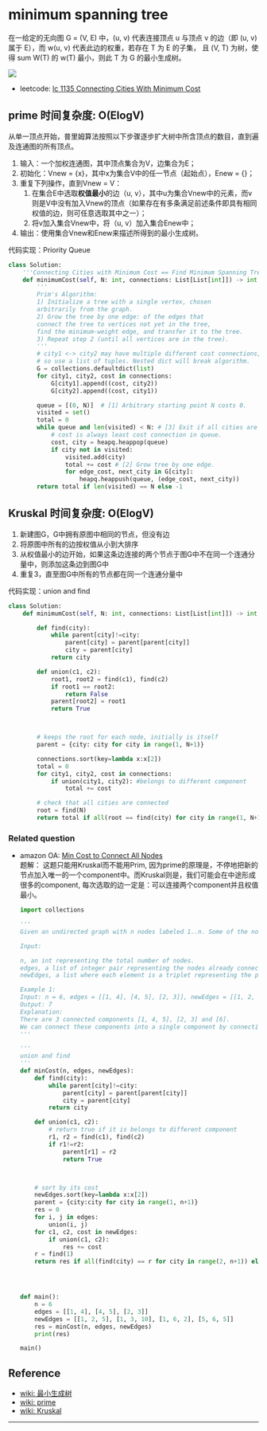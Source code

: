 # minimum spanning tree

在一给定的无向图 G = (V, E) 中，(u, v) 代表连接顶点 u 与顶点 v 的边（即 (u, v) 属于 E），而 w(u, v) 代表此边的权重，若存在 T 为 E 的子集， 且 (V, T) 为树，使得 sum W(T) 的 w(T) 最小，则此 T 为 G 的最小生成树。

![](https://zh.wikipedia.org/wiki/File:Minimum_spanning_tree.svg)

- leetcode: [lc 1135 Connecting Cities With Minimum Cost](https://leetcode.com/problems/connecting-cities-with-minimum-cost/)

## prime 时间复杂度: O(ElogV)
从单一顶点开始，普里姆算法按照以下步骤逐步扩大树中所含顶点的数目，直到遍及连通图的所有顶点。

1. 输入：一个加权连通图，其中顶点集合为V，边集合为E；
2. 初始化：Vnew = {x}，其中x为集合V中的任一节点（起始点），Enew = {}；
3. 重复下列操作，直到Vnew = V：
    1. 在集合E中选取**权值最小**的边（u, v），其中u为集合Vnew中的元素，而v则是V中没有加入Vnew的顶点（如果存在有多条满足前述条件即具有相同权值的边，则可任意选取其中之一）；
    2. 将v加入集合Vnew中，将（u, v）加入集合Enew中；
4. 输出：使用集合Vnew和Enew来描述所得到的最小生成树。

代码实现：Priority Queue
```python
class Solution:
    '''Connecting Cities with Minimum Cost == Find Minimum Spanning Tree'''
    def minimumCost(self, N: int, connections: List[List[int]]) -> int:
        '''
        Prim's Algorithm:
        1) Initialize a tree with a single vertex, chosen
        arbitrarily from the graph.
        2) Grow the tree by one edge: of the edges that
        connect the tree to vertices not yet in the tree,
        find the minimum-weight edge, and transfer it to the tree.
        3) Repeat step 2 (until all vertices are in the tree).
        '''
        # city1 <-> city2 may have multiple different cost connections,
        # so use a list of tuples. Nested dict will break algorithm.
        G = collections.defaultdict(list)
        for city1, city2, cost in connections:
            G[city1].append((cost, city2))
            G[city2].append((cost, city1))

        queue = [(0, N)]  # [1] Arbitrary starting point N costs 0.
        visited = set()
        total = 0
        while queue and len(visited) < N: # [3] Exit if all cities are visited.
            # cost is always least cost connection in queue.
            cost, city = heapq.heappop(queue)
            if city not in visited:
                visited.add(city)
                total += cost # [2] Grow tree by one edge.
                for edge_cost, next_city in G[city]:
                    heapq.heappush(queue, (edge_cost, next_city))
        return total if len(visited) == N else -1
```



## Kruskal 时间复杂度: O(ElogV)
1. 新建图G，G中拥有原图中相同的节点，但没有边
2. 将原图中所有的边按权值从小到大排序
3. 从权值最小的边开始，如果这条边连接的两个节点于图G中不在同一个连通分量中，则添加这条边到图G中
4. 重复3，直至图G中所有的节点都在同一个连通分量中

代码实现：union and find

```python
class Solution:
    def minimumCost(self, N: int, connections: List[List[int]]) -> int:

        def find(city):
            while parent[city]!=city:
                parent[city] = parent[parent[city]]
                city = parent[city]
            return city

        def union(c1, c2):
            root1, root2 = find(c1), find(c2)
            if root1 == root2:
                return False
            parent[root2] = root1
            return True



        # keeps the root for each node, initially is itself
        parent = {city: city for city in range(1, N+1)}

        connections.sort(key=lambda x:x[2])
        total = 0
        for city1, city2, cost in connections:
            if union(city1, city2): #belongs to different component
                total += cost

        # check that all cities are connected
        root = find(N)
        return total if all(root == find(city) for city in range(1, N+1)) else -1
```

### Related question
- amazon OA: [Min Cost to Connect All Nodes](https://leetcode.com/discuss/interview-question/356981)  
    题解： 这题只能用Kruskal而不能用Prim, 因为prime的原理是，不停地把新的节点加入唯一的一个component中。而Kruskal则是，我们可能会在中途形成很多的component, 每次选取的边一定是：可以连接两个component并且权值最小。
    ```python
    import collections

    '''
    Given an undirected graph with n nodes labeled 1..n. Some of the nodes are already connected. The i-th edge connects nodes edges[i][0] and edges[i][1] together. Your task is to augment this set of edges with additional edges to connect all the nodes. Find the minimum cost to add new edges between the nodes such that all the nodes are accessible from each other.

    Input:

    n, an int representing the total number of nodes.
    edges, a list of integer pair representing the nodes already connected by an edge.
    newEdges, a list where each element is a triplet representing the pair of nodes between which an edge can be added and the cost of addition, respectively (e.g. [1, 2, 5] means to add an edge between node 1 and 2, the cost would be 5).

    Example 1:
    Input: n = 6, edges = [[1, 4], [4, 5], [2, 3]], newEdges = [[1, 2, 5], [1, 3, 10], [1, 6, 2], [5, 6, 5]]
    Output: 7
    Explanation:
    There are 3 connected components [1, 4, 5], [2, 3] and [6].
    We can connect these components into a single component by connecting node 1 to node 2 and node 1 to node 6 at a minimum cost of 5 + 2 = 7.
    '''

    '''
    union and find
    '''
    def minCost(n, edges, newEdges):
        def find(city):
            while parent[city]!=city:
                parent[city] = parent[parent[city]]
                city = parent[city]
            return city

        def union(c1, c2):
            # return true if it is belongs to different component
            r1, r2 = find(c1), find(c2)
            if r1!=r2:
                parent[r1] = r2
                return True



        # sort by its cost
        newEdges.sort(key=lambda x:x[2])
        parent = {city:city for city in range(1, n+1)}
        res = 0
        for i, j in edges:
            union(i, j)
        for c1, c2, cost in newEdges:
            if union(c1, c2):
                res += cost
        r = find(1)
        return res if all(find(city) == r for city in range(2, n+1)) else -1




    def main():
        n = 6
        edges = [[1, 4], [4, 5], [2, 3]]
        newEdges = [[1, 2, 5], [1, 3, 10], [1, 6, 2], [5, 6, 5]]
        res = minCost(n, edges, newEdges)
        print(res)

    main()
    ```



## Reference
- [wiki: 最小生成树](https://zh.wikipedia.org/wiki/%E6%9C%80%E5%B0%8F%E7%94%9F%E6%88%90%E6%A0%91)
- [wiki: prime](https://zh.wikipedia.org/wiki/%E6%99%AE%E9%87%8C%E5%A7%86%E7%AE%97%E6%B3%95)
- [wiki: Kruskal](https://zh.wikipedia.org/wiki/%E5%85%8B%E9%B2%81%E6%96%AF%E5%85%8B%E5%B0%94%E6%BC%94%E7%AE%97%E6%B3%95)
***
